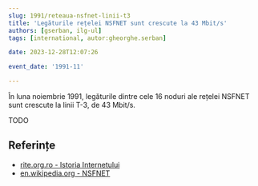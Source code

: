 ```yaml
---
slug: 1991/reteaua-nsfnet-linii-t3
title: 'Legăturile rețelei NSFNET sunt crescute la 43 Mbit/s'
authors: [gserban, ilg-ul]
tags: [international, autor:gheorghe.serban]

date: 2023-12-28T12:07:26

event_date: '1991-11'

---
```


În luna noiembrie 1991, legăturile dintre cele 16 noduri ale rețelei NSFNET sunt
crescute la linii T-3, de 43 Mbit/s.

<!-- truncate -->

TODO

## Referințe

- [rite.org.ro - Istoria Internetului](https://rite.org.ro/istoria-internetului/)
- [en.wikipedia.org - NSFNET](https://en.wikipedia.org/wiki/National_Science_Foundation_Network)
